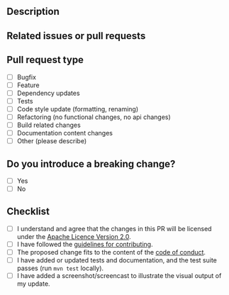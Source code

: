 ## Description

<!-- Please give a short description of the changes you propose. Please use prose and try not to be too technical, if possible. Make sure to mention people that you think should know about the PR. -->

## Related issues or pull requests

<!-- Please list issues or pull requests that the changes you propose are related to. It does not matter if they are still open and/or unmerged, any link is appreciated. -->

## Pull request type

<!-- Please check the type of change your PR introduces: -->

<!-- Put an x between the square brackets to check an item, like so: [x] -->

- [ ] Bugfix
- [ ] Feature
- [ ] Dependency updates
- [ ] Tests
- [ ] Code style update (formatting, renaming)
- [ ] Refactoring (no functional changes, no api changes)
- [ ] Build related changes
- [ ] Documentation content changes
- [ ] Other (please describe)

## Do you introduce a breaking change?

- [ ] Yes
- [ ] No

## Checklist

- [ ] I understand and agree that the changes in this PR will be licensed under the 
  [Apache Licence Version 2.0](https://github.com/terrestris/shogun/blob/main/LICENSE).
- [ ] I have followed the [guidelines for contributing](https://github.com/terrestris/shogun/blob/main/CONTRIBUTING.md).
- [ ] The proposed change fits to the content of the [code of conduct](https://github.com/terrestris/shogun/blob/main/CODE_OF_CONDUCT.md).
- [ ] I have added or updated tests and documentation, and the test suite passes (run `mvn test` locally).
- [ ] I have added a screenshot/screencast to illustrate the visual output of my update.

